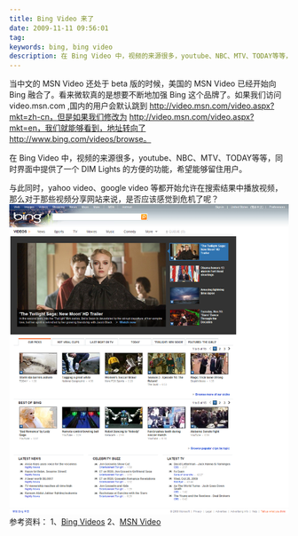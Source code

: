 ```yaml
---
title: Bing Video 来了
date: 2009-11-11 09:56:01
tag: 
keywords: bing, bing video
description: 在 Bing Video 中，视频的来源很多，youtube、NBC、MTV、TODAY等等，同时界面中提供了一个 DIM Lights 的方便的功能，希望能够留住用户。
---
```


当中文的 MSN Video 还处于 beta 版的时候，美国的 MSN Video 已经开始向 Bing 融合了。看来微软真的是想要不断地加强 Bing 这个品牌了。如果我们访问 video.msn.com ,国内的用户会默认跳到 http://video.msn.com/video.aspx?mkt=zh-cn，但是如果我们修改为 http://video.msn.com/video.aspx?mkt=en，我们就能够看到，地址转向了 http://www.bing.com/videos/browse。

在 Bing Video 中，视频的来源很多，youtube、NBC、MTV、TODAY等等，同时界面中提供了一个 DIM Lights 的方便的功能，希望能够留住用户。

与此同时，yahoo video、google video 等都开始允许在搜索结果中播放视频，那么对于那些视频分享网站来说，是否应该感觉到危机了呢？
![](./20091111-bing-video/20091110_bing_video.png)
参考资料：
1、[Bing Videos](http://www.bing.com/videos/browse)
2、[MSN Video](http://video.msn.com/)












